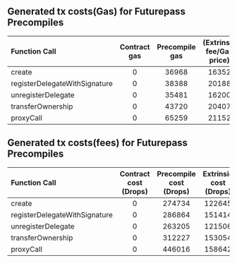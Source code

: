 ## Generated tx costs(Gas) for Futurepass Precompiles

| Function Call                 | Contract gas | Precompile gas | (Extrinsic fee/Gas price) |
|:------------------------------|:------------:|:--------------:|:-------------------------:|
| create                        |      0       |     36968      |           16352           |
| registerDelegateWithSignature |      0       |     38388      |           20188           |
| unregisterDelegate            |      0       |     35481      |           16200           |
| transferOwnership             |      0       |     43720      |           20407           |
| proxyCall                     |      0       |     65259      |           21152           |


## Generated tx costs(fees) for Futurepass Precompiles

| Function Call                 | Contract cost (Drops) | Precompile cost (Drops) | Extrinsic cost (Drops) |
|:------------------------------|:---------------------:|:-----------------------:|:----------------------:|
| create                        |           0           |         274734          |         122645         |
| registerDelegateWithSignature |           0           |         286864          |         151414         |
| unregisterDelegate            |           0           |         263205          |         121506         |
| transferOwnership             |           0           |         312227          |         153054         |
| proxyCall                     |           0           |         446016          |         158642         |
